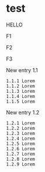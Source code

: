 # test
HELLO

F1

F2

F3

New entry 1.1

    1.1.1 Lorem
    1.1.2 Lorem
    1.1.3 Lorem
    1.1.4 Lorem
    1.1.5 Lorem

New entry 1.2

    1.2.1 Lorem
    1.2.2 Lorem
    1.2.3 Lorem
    1.2.4 Lorem
    1.2.5 Lorem
    1.2.6 Lorem
    1.2.7 Lorem
    1.2.8 Lorem
    1.2.9 Lorem
